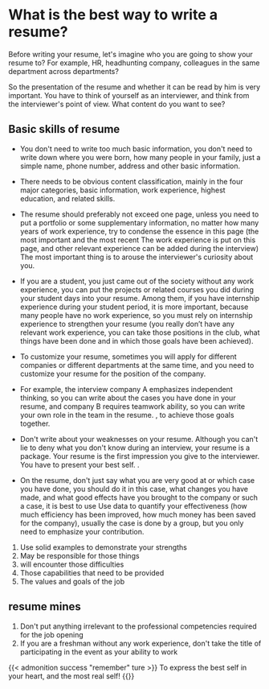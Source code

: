 # What is the best way to write a resume?


Before writing your resume, let's imagine who you are going to show your resume to? For example, HR, headhunting company, colleagues in the same department across departments?

So the presentation of the resume and whether it can be read by him is very important. You have to think of yourself as an interviewer, and think from the interviewer's point of view. What content do you want to see?

<!--more-->
## Basic skills of resume

* You don't need to write too much basic information, you don't need to write down where you were born, how many people in your family, just a simple name, phone number, address and other basic information.
* There needs to be obvious content classification, mainly in the four major categories, basic information, work experience, highest education, and related skills.
* The resume should preferably not exceed one page, unless you need to put a portfolio or some supplementary information, no matter how many years of work experience, try to condense the essence in this page (the most important and the most recent The work experience is put on this page, and other relevant experience can be added during the interview) The most important thing is to arouse the interviewer's curiosity about you.
* If you are a student, you just came out of the society without any work experience, you can put the projects or related courses you did during your student days into your resume. Among them, if you have internship experience during your student period, it is more important, because many people have no work experience, so you must rely on internship experience to strengthen your resume (you really don’t have any relevant work experience, you can take those positions in the club, what things have been done and in which those goals have been achieved).

* To customize your resume, sometimes you will apply for different companies or different departments at the same time, and you need to customize your resume for the position of the company.
* For example, the interview company A emphasizes independent thinking, so you can write about the cases you have done in your resume, and company B requires teamwork ability, so you can write your own role in the team in the resume. , to achieve those goals together.

* Don't write about your weaknesses on your resume. Although you can't lie to deny what you don't know during an interview, your resume is a package. Your resume is the first impression you give to the interviewer. You have to present your best self. .
* On the resume, don't just say what you are very good at or which case you have done, you should do it in this case, what changes you have made, and what good effects have you brought to the company or such a case, it is best to use Use data to quantify your effectiveness (how much efficiency has been improved, how much money has been saved for the company), usually the case is done by a group, but you only need to emphasize your contribution.

1. Use solid examples to demonstrate your strengths
2. May be responsible for those things
3. will encounter those difficulties
4. Those capabilities that need to be provided
5. The values ​​and goals of the job


## resume mines

1. Don't put anything irrelevant to the professional competencies required for the job opening
2. If you are a freshman without any work experience, don't take the title of participating in the event as your ability to work

{{< admonition success "remember" ture >}}
To express the best self in your heart, and the most real self!
{{</admonition >}}
